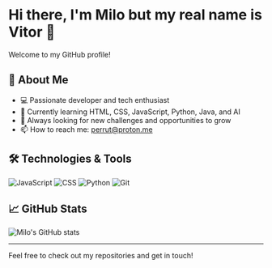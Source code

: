 # Hi there, I'm Milo but my real name is Vitor 👋

Welcome to my GitHub profile!

## 🚀 About Me

- 💻 Passionate developer and tech enthusiast
- 🌱 Currently learning HTML, CSS, JavaScript, Python, Java, and AI
- 🎯 Always looking for new challenges and opportunities to grow
- 📫 How to reach me: perrut@proton.me

## 🛠️ Technologies & Tools

![JavaScript](https://img.shields.io/badge/-JavaScript-black?style=flat-square&logo=javascript)
![CSS](https://img.shields.io/badge/-React-black?style=flat-square&logo=css)
![Python](https://img.shields.io/badge/-Python-black?style=flat-square&logo=python)
![Git](https://img.shields.io/badge/-Git-black?style=flat-square&logo=git)

## 📈 GitHub Stats

![Milo's GitHub stats](https://github-readme-stats.vercel.app/api?username=milomillow&show_icons=true&theme=dracula)

---

Feel free to check out my repositories and get in touch!

